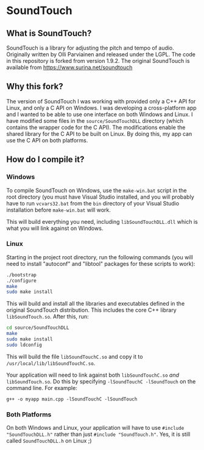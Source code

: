 # SoundTouch
## What is SoundTouch?
SoundTouch is a library for adjusting the pitch and tempo of audio.  Originally written by Olli Parviainen and released under the LGPL.  The code in this repository is forked from version 1.9.2.  The original SoundTouch is available from https://www.surina.net/soundtouch

## Why this fork?
The version of SoundTouch I was working with provided only a C++ API for Linux, and only a C API on Windows.  I was developing a cross-platform app and I wanted to be able to use one interface on both Windows and Linux.  I have modified some files in the `source/SoundTouchDLL` directory (which contains the wrapper code for the C API).  The modifications enable the shared library for the C API to be built on Linux.  By doing this, my app can use the C API on both platforms.

## How do I compile it?
### Windows
To compile SoundTouch on Windows, use the `make-win.bat` script in the root directory (you must have Visual Studio installed, and you will probably have to run `vcvars32.bat` from the `bin` directory of your Visual Studio installation before `make-win.bat` will work.

This will build everything you need, including `libSoundTouchDLL.dll` which is what you will link against on Windows.

### Linux
Starting in the project root directory, run the following commands (you will need to install "autoconf" and "libtool" packages for these scripts to work):

```bash
./bootstrap
./configure
make
sudo make install
```
This will build and install all the libraries and executables defined in the original SoundTouch distribution.  This includes the core C++ library `libSoundTouch.so`.  After this, run:
```bash
cd source/SoundTouchDLL
make
sudo make install
sudo ldconfig
```
This will build the file `libSoundTouchC.so` and copy it to `/usr/local/lib/libSoundTouchC.so`.

Your application will need to link against both `libSoundTouchC.so` *and* `libSoundTouch.so`.  Do this by specifying `-lSoundTouchC -lSoundTouch` on the command line.  For example:

```g++ -o myapp main.cpp -lSoundTouchC -lSoundTouch```

### Both Platforms
On both Windows and Linux, your application will have to use `#include "SoundTouchDLL.h"` rather than just `#include "SoundTouch.h"`.  Yes, it is still called `SoundTouchDLL.h` on Linux ;)
